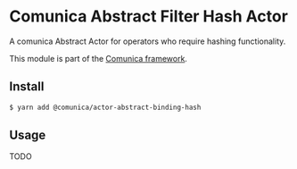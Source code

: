 # Comunica Abstract Filter Hash Actor

A comunica Abstract Actor for operators who require hashing functionality.

This module is part of the [Comunica framework](https://github.com/comunica/comunica).

## Install

```bash
$ yarn add @comunica/actor-abstract-binding-hash
```

## Usage

TODO
